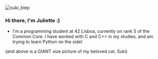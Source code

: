 ![suki_blep](https://github.com/user-attachments/assets/e954d16e-9baa-49a7-8786-a5868f64da34)
### Hi there, I'm Juliette :)

- I'm a programming student at 42 Lisboa, currently on rank 5 of the Common Core. I have worked with C and C++ in my studies, and am trying to learn Python on the side!

(and above is a GIANT size picture of my beloved cat, Suki)
<!--
**J-LG30/J-LG30** is a ✨ _special_ ✨ repository because its `README.md` (this file) appears on your GitHub profile.

Here are some ideas to get you started:

- 🔭 I’m currently working on ...
- 🌱 I’m currently learning ...
- 👯 I’m looking to collaborate on ...
- 🤔 I’m looking for help with ...
- 💬 Ask me about ...
- 📫 How to reach me: ...
- 😄 Pronouns: ...
- ⚡ Fun fact: ...
-->
